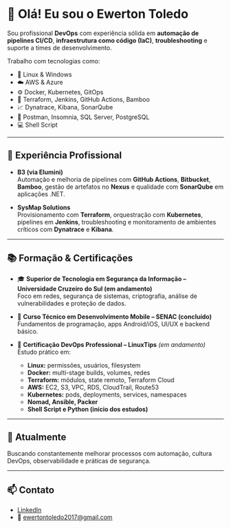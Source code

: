 # 👋 Olá! Eu sou o Ewerton Toledo

Sou profissional **DevOps** com experiência sólida em **automação de pipelines CI/CD**, **infraestrutura como código (IaC)**, **troubleshooting** e suporte a times de desenvolvimento. 

Trabalho com tecnologias como:
- 🐧 Linux & Windows
- ☁️ AWS & Azure
- ⚙️ Docker, Kubernetes, GitOps
- 🔧 Terraform, Jenkins, GitHub Actions, Bamboo
- 📈 Dynatrace, Kibana, SonarQube
- 🧪 Postman, Insomnia, SQL Server, PostgreSQL
- 💻 Shell Script

---

## 🏢 Experiência Profissional

- **B3 (via Elumini)**  
  Automação e melhoria de pipelines com **GitHub Actions**, **Bitbucket**, **Bamboo**, gestão de artefatos no **Nexus** e qualidade com **SonarQube** em aplicações .NET.

- **SysMap Solutions**  
  Provisionamento com **Terraform**, orquestração com **Kubernetes**, pipelines em **Jenkins**, troubleshooting e monitoramento de ambientes críticos com **Dynatrace** e **Kibana**.

---

## 📚 Formação & Certificações

- 🎓 **Superior de Tecnologia em Segurança da Informação – Universidade Cruzeiro do Sul (em andamento)**  
  Foco em redes, segurança de sistemas, criptografia, análise de vulnerabilidades e proteção de dados.

- 📱 **Curso Técnico em Desenvolvimento Mobile – SENAC (concluído)**  
  Fundamentos de programação, apps Android/iOS, UI/UX e backend básico.

- 🚀 **Certificação DevOps Professional – LinuxTips** *(em andamento)*  
  Estudo prático em:
  - **Linux:** permissões, usuários, filesystem
  - **Docker:** multi-stage builds, volumes, redes
  - **Terraform:** módulos, state remoto, Terraform Cloud
  - **AWS:** EC2, S3, VPC, RDS, CloudTrail, Route53
  - **Kubernetes:** pods, deployments, services, namespaces
  - **Nomad, Ansible, Packer**
  - **Shell Script e Python (início dos estudos)**

---

## 🎯 Atualmente
Buscando constantemente melhorar processos com automação, cultura DevOps, observabilidade e práticas de segurança.

---

## 📫 Contato

- [LinkedIn](https://www.linkedin.com/in/ewerton-toledo-3689b52aa/)
- 📧 ewertontoledo2017@gmail.com
